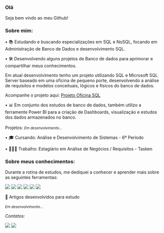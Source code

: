 <body>
<h3>
      Olá
</h3>    
 <p> 
  Seja bem vindo ao meu Github!
 </p>

<h3>
  Sobre mim:
  </h3>
<p>
  • 📚 Estudando e buscando especializações em SQL e NoSQL, focando em Administração de Banco de Dados e desenvolvimento SQL. 
  </p>
  <p>
  • 🛠️ Desenvolvendo alguns projetos de Banco de dados para aprimorar e compartilhar meus conhecimentos.

  Em atual desenvolvimento tenho um projeto utilizando SQL e Microsoft SQL Server baseado em uma oficina de pequeno porte, desenvolvendo a análise de requisitos e modelos conceituais,
  lógicos e físicos do banco de dados.
	  
  Acompanhe o projeto aqui: [Projeto Oficina SQL](https://github.com/falatugb/Projeto_Oficina)
    </p>
  <p> 
  • 📊 Em conjunto dos estudos de banco de dados, também utilizo a ferramente Power BI para a criação de Dashboards, visualização e estudos dos dados armazenados no banco.
<br>
	  <br>
	  Projetos: <small><i>Em desenvolvimento...</i></small>
   </p>
  <p>
    • 🎓 Cursando: Análise e Desenvolvimento de Sistemas - 6º Período
  </p>
	  <p>
    • 👨🏾‍💻 Trabalho: Estagiário em Análise de Negócios / Requisitos - Tasken
	  </p>	  
</h3>
<p>


<h3>
Sobre meus conhecimentos:
</h3>
	<p>
Durante a rotina de estudos, me dediquei a conhecer e aprender mais sobre as seguintes ferramentas:
	</p>
<p>
<img src=https://img.shields.io/badge/MySQL-005C84?style=for-the-badge&logo=mysql&logoColor=white> <img src=https://img.shields.io/badge/Oracle-F80000?style=for-the-badge&logo=Oracle&logoColor=white> <img src=https://img.shields.io/badge/PLSQL-F80000?style=for-the-badge&logo=oracle&logoColor=black> <img src=https://img.shields.io/badge/Microsoft%20SQL%20Server-CC2927?style=for-the-badge&logo=microsoft%20sql%20server&logoColor=white> <img src=https://img.shields.io/badge/Microsoft_Excel-217346?style=for-the-badge&logo=microsoft-excel&logoColor=white> <img src=https://img.shields.io/badge/PowerBI-F2C811?style=for-the-badge&logo=Power%20BI&logoColor=white>

</p>
<p>
📰 Artigos desenvolvidos para estudo
	
<br>
<br>
	<small><i>Em desenvolvimento...<i/></small>
</p>

Contatos:
<p>
<a href=https://www.linkedin.com/in/backendoliveira/><img src=https://img.shields.io/badge/LinkedIn-0077B5?style=for-the-badge&logo=linkedin&logoColor=white></a> <a href="mailto:backend.oliveira@gmail.com="><img src= https://img.shields.io/badge/Gmail-D14836?style=for-the-badge&logo=gmail&logoColor=white></a>
</p>
</body>
